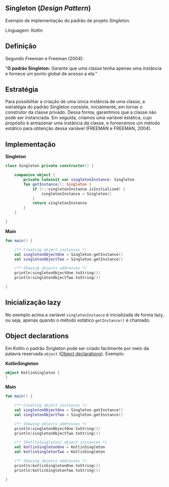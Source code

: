 ## Singleton (_Design Pattern_)

Exemplo de implementação do padrão de projeto _Singleton_.

Linguagem: Kotlin

## Definição

Segundo Freeman e Freeman (2004):

"**O padrão Singleton:** Garante que uma classe tenha apenas uma instância e fornece um ponto global de acesso a ela."

## Estratégia

Para possibilitar a criação de uma única instância de uma classe, a estratégia do padrão Singleton consiste,
inicialmente, em tornar o construtor da classe privado. Dessa forma, garantimos que a classe não pode ser instanciada.
Em seguida, criamos uma variável estática, cujo propósito é armazenar uma instância da classe, e fornecemos um método
estático para obtenção dessa variável (FREEMAN e FREEMAN, 2004).

## Implementação

**Singleton**

```kotlin
class Singleton private constructor() {

    companion object {
        private lateinit var singletonInstance: Singleton
        fun getInstance(): Singleton {
            if (!::singletonInstance.isInitialized) {
                singletonInstance = Singleton()
            }
            return singletonInstance
        }
    }

}
```

**Main**

```kotlin
fun main() {

    /** Creating object instances */
    val singletonObjectOne = Singleton.getInstance()
    val singletonObjectTwo = Singleton.getInstance()

    /** Showing objects addresses */
    println(singletonObjectOne.toString())
    println(singletonObjectTwo.toString())

}
```

## Inicialização lazy

No exemplo acima a variável `singletonInstance` é inicializada de forma lazy, ou seja, apenas quando o método
estático `getInstance()` é chamado.

## Object declarations

Em Kotlin o padrão Singleton pode ser criado facilmente por meio da palavra
reservada `object` ([Object declarations](https://kotlinlang.org/docs/object-declarations.html#object-declarations-overview)). Exemplo:

**KotlinSingleton**

```kotlin
object KotlinSingleton {
}
```

**Main**

```kotlin
fun main() {

    /** Creating object instances */
    val singletonObjectOne = Singleton.getInstance()
    val singletonObjectTwo = Singleton.getInstance()

    /** Showing objects addresses */
    println(singletonObjectOne.toString())
    println(singletonObjectTwo.toString())

    /** [KotlinSingleton] object instances */
    val kotlinSingletonOne = KotlinSingleton
    val kotlinSingletonTwo = KotlinSingleton

    /** Showing objects addresses */
    println(kotlinSingletonOne.toString())
    println(kotlinSingletonTwo.toString())

}
```


